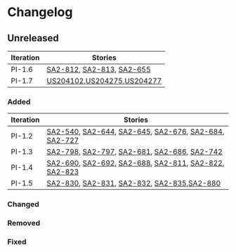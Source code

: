 # Changelog

## Unreleased 
| **Iteration** | **Stories** |
| ------ | ------ |
| PI-1.6 | [SA2-812](http://jira.digital-east.cvshealthcloud.com:8080/browse/SA2-812), [SA2-813](http://jira.digital-east.cvshealthcloud.com:8080/browse/SA2-813), [SA2-655](http://jira.digital-east.cvshealthcloud.com:8080/browse/SA2-655) | 
| PI-1.7 | [US204102](https://rally1.rallydev.com/#/374705379980d/detail/userstory/375595591252?fdp=true),[US204275](https://rally1.rallydev.com/#/374705379980d/detail/userstory/375622882112?fdp=true),[US204277](https://rally1.rallydev.com/#/374705379980d/detail/userstory/375623398752?fdp=true)

### Added

| **Iteration** | **Stories** |
| ------ | ------ |
| PI-1.2 | [SA2-540](http://jira.digital-east.cvshealthcloud.com:8080/browse/SA2-540), [SA2-644](http://jira.digital-east.cvshealthcloud.com:8080/browse/SA2-644), [SA2-645](http://jira.digital-east.cvshealthcloud.com:8080/browse/SA2-645), [SA2-676](http://jira.digital-east.cvshealthcloud.com:8080/browse/SA2-676), [SA2-684](http://jira.digital-east.cvshealthcloud.com:8080/browse/SA2-684), [SA2-727](http://jira.digital-east.cvshealthcloud.com:8080/browse/SA2-727) | 
| PI-1.3 | [SA2-798](http://jira.digital-east.cvshealthcloud.com:8080/browse/SA2-798), [SA2-797](http://jira.digital-east.cvshealthcloud.com:8080/browse/SA2-797), [SA2-681](http://jira.digital-east.cvshealthcloud.com:8080/browse/SA2-681), [SA2-686](http://jira.digital-east.cvshealthcloud.com:8080/browse/SA2-686), [SA2-742](http://jira.digital-east.cvshealthcloud.com:8080/browse/SA2-742) |
| PI-1.4 | [SA2-690](http://jira.digital-east.cvshealthcloud.com:8080/browse/SA2-690), [SA2-692](http://jira.digital-east.cvshealthcloud.com:8080/browse/SA2-692), [SA2-688](http://jira.digital-east.cvshealthcloud.com:8080/browse/SA2-688), [SA2-811](http://jira.digital-east.cvshealthcloud.com:8080/browse/SA2-811), [SA2-822](http://jira.digital-east.cvshealthcloud.com:8080/browse/SA2-822), [SA2-823](http://jira.digital-east.cvshealthcloud.com:8080/browse/SA2-823) |
| PI-1.5 | [SA2-830](http://jira.digital-east.cvshealthcloud.com:8080/browse/SA2-830), [SA2-831](http://jira.digital-east.cvshealthcloud.com:8080/browse/SA2-831), [SA2-832](http://jira.digital-east.cvshealthcloud.com:8080/browse/SA2-832), [SA2-835](http://jira.digital-east.cvshealthcloud.com:8080/browse/SA2-835),[SA2-880](http://jira.digital-east.cvshealthcloud.com:8080/browse/SA2-880) | 

### Changed

### Removed

### Fixed
